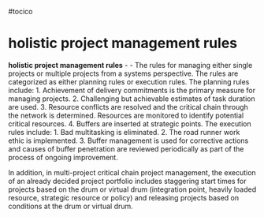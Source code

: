 #tocico

# holistic project management rules

<b>holistic project management rules</b> -  - The rules for managing either single projects or multiple projects from a systems perspective.  The rules are categorized as either planning rules or execution rules.  The planning rules include: 1.  Achievement of delivery commitments is the primary measure for managing projects. 2.  Challenging but achievable estimates of task duration are used.  3.  Resource conflicts are resolved and the critical chain through the network is determined.  Resources 
are monitored to identify potential critical resources. 
4.  Buffers are inserted at strategic points. The execution rules include: 1.  Bad multitasking is eliminated. 2.  The road runner work ethic is implemented. 3.  Buffer management is used for corrective actions and causes of buffer penetration are reviewed 
periodically as part of the process of ongoing improvement.

In addition, in multi-project critical chain project management, the execution of an already decided project portfolio includes staggering start times for projects based on the drum or virtual drum (integration point, heavily loaded resource, strategic resource or policy) and releasing projects based on conditions at the drum or virtual drum. 



